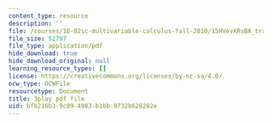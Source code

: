 ```yaml
---
content_type: resource
description: ''
file: /courses/18-02sc-multivariable-calculus-fall-2010/15HVevXRsBA_transcript.pdf
file_size: 52797
file_type: application/pdf
hide_download: true
hide_download_original: null
learning_resource_types: []
license: https://creativecommons.org/licenses/by-nc-sa/4.0/
ocw_type: OCWFile
resourcetype: Document
title: 3play pdf file
uid: bfb216b3-9c09-4983-b1bb-9732b628282e
---
```

